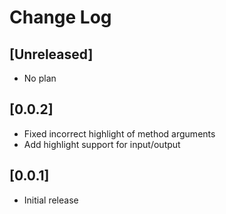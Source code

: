 # Change Log

## [Unreleased]

-   No plan

## [0.0.2]

-   Fixed incorrect highlight of method arguments
-   Add highlight support for input/output

## [0.0.1]

-   Initial release

